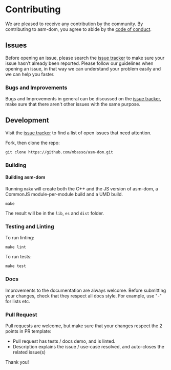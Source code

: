 # Contributing

We are pleased to receive any contribution by the community. By contributing to asm-dom, you agree to abide by the [code of conduct](https://github.com/mbasso/asm-dom/blob/master/CODE_OF_CONDUCT.md).

## Issues

Before opening an issue, please search the [issue tracker](https://github.com/mbasso/asm-dom/issues) to make sure your issue hasn’t already been reported.
Please follow our guidelines when opening an issue, in that way we can understand your problem easily and we can help you faster.

### Bugs and Improvements

Bugs and Improvements in general can be discussed on the [issue tracker](https://github.com/mbasso/asm-dom/issues), make sure that there aren't other issues with the same purpose.

## Development

Visit the [issue tracker](https://github.com/mbasso/asm-dom/issues) to find a list of open issues that need attention.

Fork, then clone the repo:

```
git clone https://github.com/mbasso/asm-dom.git
```

### Building

#### Building asm-dom

Running `make` will create both the C++ and the JS version of asm-dom, a CommonJS module-per-module build and a UMD build.
```
make
```

The result will be in the `lib`, `es` and `dist` folder.

### Testing and Linting

To run linting:

```
make lint
```

To run tests:

```
make test
```

### Docs

Improvements to the documentation are always welcome. Before submitting your changes, check that they respect all docs style.
For example, use "-" for lists etc.

### Pull Request

Pull requests are welcome, but make sure that your changes respect the 2 points in PR template:

- Pull request has tests / docs demo, and is linted.
- Description explains the issue / use-case resolved, and auto-closes the related issue(s)

Thank you!
